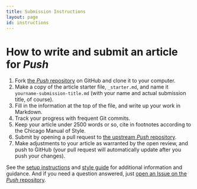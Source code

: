 ```yaml
---
title: Submission Instructions
layout: page
id: instructions
---
```


# How to write and submit an article for *Push*

1. Fork [the *Push* repository](https://github.com/cwcon/push) on GitHub and clone
   it to your computer.
1. Make a copy of the article starter file, `_starter.md`, and name it
  `yourname-submission-title.md` (with your name and actual submission title, of course).
1. Fill in the information at the top of the file, and write up your work in Markdown.
1. Track your progress with frequent Git commits.
1. Keep your article under 2500 words or so, cite in footnotes according to the Chicago Manual of
   Style.
1. Submit by opening a pull request to
   [the upstream *Push* repository](https://github.com/cwcon/push).
1. Make adjustments to your article as warranted by the open review, and push to GitHub (your pull
   request will automatically update after you push your changes).

See the [setup instructions](/setup.html) and [style guide](/style-guide.html) for additional
information and guidance. And if you need a question answered, just
[open an Issue on the *Push* repository](https://github.com/cwcon/push/issues/new).
